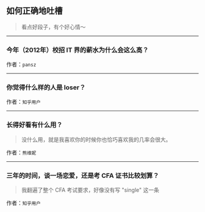 ## 如何正确地吐槽

> 看点好段子，有个好心情～


 
---

### 今年（2012年）校招  IT 界的薪水为什么会这么高？

> 


作者：`pansz`

---

### 你觉得什么样的人是 loser？

> 


作者：`知乎用户`

---

### 长得好看有什么用？

> 没什么用，就是我喜欢你的时候你也恰巧喜欢我的几率会很大。


作者：`熊维妮`

---

### 三年的时间，谈一场恋爱，还是考 CFA 证书比较划算？

> 我翻遍了整个 CFA 考试要求，好像没有写 "single" 这一条


作者：`知乎用户`